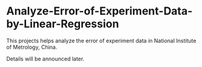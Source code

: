 # Analyze-Error-of-Experiment-Data-by-Linear-Regression
This projects helps analyze the error of experiment data in National Institute of Metrology, China.

Details will be announced later.
